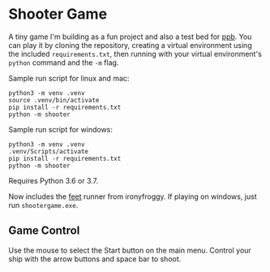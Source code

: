 # Shooter Game

A tiny game I'm building as a fun project and also a test bed for
[ppb](https://github.com/ppb/pursuedpybear). You can play it by cloning the
repository, creating a virtual environment using the included 
`requirements.txt`, then running with your virtual environment's `python`
command and the `-m` flag.

Sample run script for linux and mac:

    python3 -m venv .venv
    source .venv/bin/activate
    pip install -r requirements.txt
    python -m shooter

Sample run script for windows:

    python3 -m venv .venv
    .venv/Scripts/activate
    pip install -r requirements.txt
    python -m shooter

Requires Python 3.6 or 3.7.

Now includes the [feet](https://github.com/ironfroggy/feet) runner from
ironyfroggy. If playing on windows, just run `shootergame.exe`.

## Game Control

Use the mouse to select the Start button on the main menu. Control your ship
with the arrow buttons and space bar to shoot.
